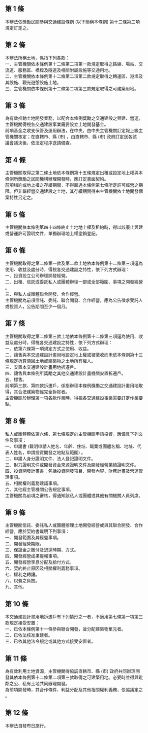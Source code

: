 第 1 條
-------
本辦法依獎勵民間參與交通建設條例 (以下簡稱本條例) 第十二條第三項  
規定訂定之。

第 2 條
-------
本辦法所稱土地，係指下列各款：  
一、主管機關依本條例第十二條第二項第一款規定取得之路線、場站、交  
    流道、服務區、橋樑及隧道及相關附屬設施等交通用地。  
二、主管機關依本條例第十二條第二項第二款規定取得之轉運區、港埠及  
    其設施、觀光遊憩設施土地。  
三、主管機關依本條例第十二條第二項第三款規定取得之可建築用地。

第 3 條
-------
為有效推動土地開發業務，以配合本條例獎勵之交通建設之興建、營運，  
主管機關得視各交通建設事業需要設立土地開發基金。  
前項基金之收支保管及運用辦法，在中央，由中央主管機關訂定報上級主  
管機關核定；在直轄市、縣 (市) ，由直轄市、縣 (市) 政府訂定送各該  
議會議決後，依法定程序送請備查。

第 4 條
-------
主管機關取得之第二條土地依本條例第十五條規定出租或設定地上權與本  
條例所獎勵之民間機構辦理開發時，應訂定書面契約。  
前項租約或地上權之存續期間，不得超過本條例第七條所定許可經營之期  
限。但非屬經營交通建設之土地，其存續期間得由主管機關依土地開發個  
案特性另定之。

第 5 條
-------
主管機關依本條例第四十四條終止土地地上權及租約時，得以該廢止興建  
或營運許可證明文件，單獨辦理地上權塗銷登記。

第 6 條
-------
主管機關取得之第二條第一款及第二款土地依本條例第十二條第三項逕為  
使用、收益及處分時，得視各交通建設之特性，依下列方式辦理：  
一、投資設立公司辦理開發經營。  
二、出租、信託或委託私人或團體辦理一部或全部範圍、事項之開發經營  
    。  
三、與私人或團體聯合開發、合作經營。  
主管機關為前項信託、委託、聯合開發、合作經營，應為公告徵求受託人  
或投資人，公告期間至少一個月。

第 7 條
-------
主管機關取得之第二條第三款土地依本條例第十二條第三項逕為使用、收  
益及處分時，得視各交通建設之特性，依下列方式辦理：  
一、依第六條第一項規定方式之使用、收益。  
二、讓售與本交通建設計畫用地設定地上權或被徵收而未依本條例第十三  
    條規定折算領回土地或建築物之土地所有權人。  
三、安置本交通建設計畫用地拆遷戶。  
四、讓售與本條例所獎勵之其他交通建設計畫機關安置拆遷戶。  
五、標售。  
前項第三款、第四款拆遷戶，係指辦理本條例獎勵之交通建設計畫用地取  
得，其合法建築物經完全拆除者。  
主管機關於辦理第一項各款作業時，得視各交通建設事業需要訂定作業要  
點。

第 8 條
-------
私人或團體體依第六條、第七條規定向主管機關申請投資，應備具下列文  
件及事項：  
一、申請書 (載明申請人姓名、年齡、住址、職業或團體名稱、地址、代  
    表人姓名，申請投資開發之地點及範圍) 。  
二、申請人身分證明文件、法人登記證明文件。  
三、財力證明文件或開發資金來源證明文件及開發經營業績證明文件。  
四、投資開發計畫書：包括投資開發項目、開發內容、財務計畫及營運管  
    理事項。  
五、相關權利義務建議事項。  
六、其他經主管機關公告規定事項。  
主管機關為前項之審核，得通知該私人或團體或其他有關機關人員列席。

第 9 條
-------
主管機關信託、委託私人或團體辦理土地開發經營或與其聯合開發、合作  
經營，應於契約書載明下列事項：  
一、開發範圍及其經營事項。  
二、開發經營期限。  
三、保證金之繳付及退還時期、方式。  
四、開發經營成果提報事項。  
五、開發經營孳息分配及給付方式。  
六、契約終止原因及相關權利義務事項。  
七、權利之轉讓。  
八、稅費之負擔。  
九、其他。

第 10 條
--------
本交通建設計畫用地拆遷戶有下列情形之一者，不適用第七條第一項第三  
款規定接受安置：  
一、已依本條例第十一條參與聯合開發，並分配建築物單元者。  
二、已依法核准重建者。  
三、已依其他法令規定或其他方式接受安置者。

第 11 條
--------
為有效利用土地資源，主管機關得協調直轄市、縣 (市) 政府共同辦理開  
發其依本條例第十二條第二項第三款取得之可建築用地。必要時並得與毗  
鄰之公、私有土地共同辦理開發。  
為前項開發時，其合作條件、利益分配及其他相關權利義務，依協議定之  
。

第 12 條
--------
本辦法自發布日施行。

